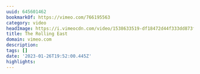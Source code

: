 ```yaml
---
uuid: 645601462
bookmarkOf: https://vimeo.com/766195563
category: video
headImage: https://i.vimeocdn.com/video/1538633519-df18472d44f333dd873fe6ab0660d5cebadc82e399ccd789e8e6ef69631c2be0-d_295x166
title: The Rolling East
domain: vimeo.com
description: 
tags: []
date: '2023-01-26T19:52:00.445Z'
highlights: 
---
```



